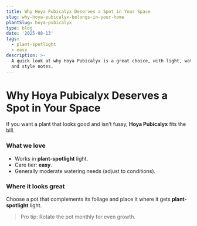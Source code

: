 ```yaml
---
title: Why Hoya Pubicalyx Deserves a Spot in Your Space
slug: why-hoya-pubicalyx-belongs-in-your-home
plantSlug: hoya-pubicalyx
type: blog
date: '2025-08-13'
tags:
  - plant-spotlight
  - easy
description: >-
  A quick look at why Hoya Pubicalyx is a great choice, with light, watering,
  and style notes.
---
```

# Why Hoya Pubicalyx Deserves a Spot in Your Space

If you want a plant that looks good and isn’t fussy, **Hoya Pubicalyx** fits the bill.

### What we love
- Works in **plant-spotlight** light.
- Care tier: **easy**.
- Generally moderate watering needs (adjust to conditions).

### Where it looks great
Choose a pot that complements its foliage and place it where it gets **plant-spotlight** light.
  
> Pro tip: Rotate the pot monthly for even growth.

